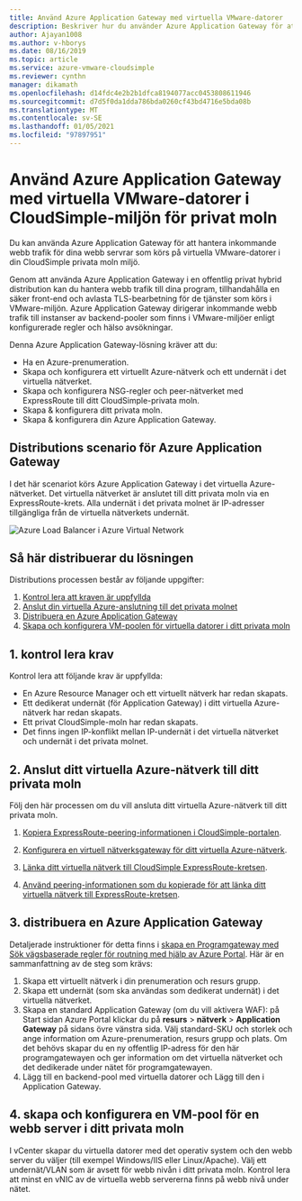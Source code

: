 ```yaml
---
title: Använd Azure Application Gateway med virtuella VMware-datorer
description: Beskriver hur du använder Azure Application Gateway för att hantera inkommande webb trafik för webb servrar som körs i VMware Virtual Machines Win CloudSimple Private Cloud Environment
author: Ajayan1008
ms.author: v-hborys
ms.date: 08/16/2019
ms.topic: article
ms.service: azure-vmware-cloudsimple
ms.reviewer: cynthn
manager: dikamath
ms.openlocfilehash: d14fdc4e2b2b1dfca8194077acc0453808611946
ms.sourcegitcommit: d7d5f0da1dda786bda0260cf43bd4716e5bda08b
ms.translationtype: MT
ms.contentlocale: sv-SE
ms.lasthandoff: 01/05/2021
ms.locfileid: "97897951"
---
```

# <a name="use-azure-application-gateway-with-vmware-virtual-machines-in-the-cloudsimple-private-cloud-environment"></a>Använd Azure Application Gateway med virtuella VMware-datorer i CloudSimple-miljön för privat moln

Du kan använda Azure Application Gateway för att hantera inkommande webb trafik för dina webb servrar som körs på virtuella VMware-datorer i din CloudSimple privata moln miljö.

Genom att använda Azure Application Gateway i en offentlig privat hybrid distribution kan du hantera webb trafik till dina program, tillhandahålla en säker front-end och avlasta TLS-bearbetning för de tjänster som körs i VMware-miljön. Azure Application Gateway dirigerar inkommande webb trafik till instanser av backend-pooler som finns i VMware-miljöer enligt konfigurerade regler och hälso avsökningar.

Denna Azure Application Gateway-lösning kräver att du:

* Ha en Azure-prenumeration.
* Skapa och konfigurera ett virtuellt Azure-nätverk och ett undernät i det virtuella nätverket.
* Skapa och konfigurera NSG-regler och peer-nätverket med ExpressRoute till ditt CloudSimple-privata moln.
* Skapa & konfigurera ditt privata moln.
* Skapa & konfigurera din Azure Application Gateway.

## <a name="azure-application-gateway-deployment-scenario"></a>Distributions scenario för Azure Application Gateway

I det här scenariot körs Azure Application Gateway i det virtuella Azure-nätverket. Det virtuella nätverket är anslutet till ditt privata moln via en ExpressRoute-krets. Alla undernät i det privata molnet är IP-adresser tillgängliga från de virtuella nätverkets undernät.

![Azure Load Balancer i Azure Virtual Network](media/load-balancer-use-case.png)

## <a name="how-to-deploy-the-solution"></a>Så här distribuerar du lösningen

Distributions processen består av följande uppgifter:

1. [Kontrol lera att kraven är uppfyllda](#1-verify-prerequisites)
2. [Anslut din virtuella Azure-anslutning till det privata molnet](#2-connect-your-azure-virtual-network-to-your-private-cloud)
3. [Distribuera en Azure Application Gateway](#3-deploy-an-azure-application-gateway)
4. [Skapa och konfigurera VM-poolen för virtuella datorer i ditt privata moln](#4-create-and-configure-a-web-server-vm-pool-in-your-private-cloud)

## <a name="1-verify-prerequisites"></a>1. kontrol lera krav

Kontrol lera att följande krav är uppfyllda:

* En Azure Resource Manager och ett virtuellt nätverk har redan skapats.
* Ett dedikerat undernät (för Application Gateway) i ditt virtuella Azure-nätverk har redan skapats.
* Ett privat CloudSimple-moln har redan skapats.
* Det finns ingen IP-konflikt mellan IP-undernät i det virtuella nätverket och undernät i det privata molnet.

## <a name="2-connect-your-azure-virtual-network-to-your-private-cloud"></a>2. Anslut ditt virtuella Azure-nätverk till ditt privata moln

Följ den här processen om du vill ansluta ditt virtuella Azure-nätverk till ditt privata moln.

1. [Kopiera ExpressRoute-peering-informationen i CloudSimple-portalen](virtual-network-connection.md).

2. [Konfigurera en virtuell nätverksgateway för ditt virtuella Azure-nätverk](../expressroute/expressroute-howto-add-gateway-portal-resource-manager.md).

3. [Länka ditt virtuella nätverk till CloudSimple ExpressRoute-kretsen](../expressroute/expressroute-howto-linkvnet-portal-resource-manager.md#connect-a-vnet-to-a-circuit---different-subscription).

4. [Använd peering-informationen som du kopierade för att länka ditt virtuella nätverk till ExpressRoute-kretsen](virtual-network-connection.md).

## <a name="3-deploy-an-azure-application-gateway"></a>3. distribuera en Azure Application Gateway

Detaljerade instruktioner för detta finns i [skapa en Programgateway med Sök vägsbaserade regler för routning med hjälp av Azure Portal](../application-gateway/create-url-route-portal.md). Här är en sammanfattning av de steg som krävs:

1. Skapa ett virtuellt nätverk i din prenumeration och resurs grupp.
2. Skapa ett undernät (som ska användas som dedikerat undernät) i det virtuella nätverket.
3. Skapa en standard Application Gateway (om du vill aktivera WAF): på Start sidan Azure Portal klickar du på **resurs**  >  **nätverk**  >  **Application Gateway** på sidans övre vänstra sida. Välj standard-SKU och storlek och ange information om Azure-prenumeration, resurs grupp och plats. Om det behövs skapar du en ny offentlig IP-adress för den här programgatewayen och ger information om det virtuella nätverket och det dedikerade under nätet för programgatewayen.
4. Lägg till en backend-pool med virtuella datorer och Lägg till den i Application Gateway.

## <a name="4-create-and-configure-a-web-server-vm-pool-in-your-private-cloud"></a>4. skapa och konfigurera en VM-pool för en webb server i ditt privata moln

I vCenter skapar du virtuella datorer med det operativ system och den webb server du väljer (till exempel Windows/IIS eller Linux/Apache). Välj ett undernät/VLAN som är avsett för webb nivån i ditt privata moln. Kontrol lera att minst en vNIC av de virtuella webb servererna finns på webb nivå under nätet.
